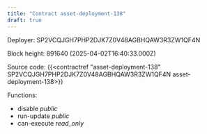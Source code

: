 ```yaml
---
title: "Contract asset-deployment-138"
draft: true
---
```

Deployer: SP2VCQJGH7PHP2DJK7Z0V48AGBHQAW3R3ZW1QF4N


 



Block height: 891640 (2025-04-02T16:40:33.000Z)

Source code: {{<contractref "asset-deployment-138" SP2VCQJGH7PHP2DJK7Z0V48AGBHQAW3R3ZW1QF4N asset-deployment-138>}}

Functions:

* disable _public_
* run-update _public_
* can-execute _read_only_
